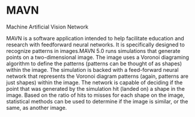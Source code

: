 MAVN
====

Machine Artificial Vision Network

MAVN is a software application intended to help facilitate education and research with feedforward neural networks. It is specifically designed to recognize patterns in images.MAVN 5.0 runs simulations that generate points on a two-dimensional image. The image uses a Voronoi diagraming algorithm to define the patterns (patterns can be thought of as shapes) within the image. The simulation is backed with a feed-forward neural network that represents the Voronoi diagram patterns (again, patterns are just shapes) within the image. The network is capable of deciding if the point that was generated by the simulation hit (landed on) a shape in the image. Based on the ratio of hits to misses for each shape on the image, statistical methods can be used to determine if the image is similar, or the same, as another image.
